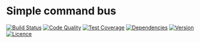 # Simple command bus

[![Build Status](https://img.shields.io/travis/weew/php-commander.svg)](https://travis-ci.org/weew/php-commander)
[![Code Quality](https://img.shields.io/scrutinizer/g/weew/php-commander.svg)](https://scrutinizer-ci.com/g/weew/php-commander)
[![Test Coverage](https://img.shields.io/coveralls/weew/php-commander.svg)](https://coveralls.io/github/weew/php-commander)
[![Dependencies](https://img.shields.io/versioneye/d/php/weew:php-commander.svg)](https://versioneye.com/php/weew:php-commander)
[![Version](https://img.shields.io/packagist/v/weew/php-commander.svg)](https://packagist.org/packages/weew/php-commander)
[![Licence](https://img.shields.io/packagist/l/weew/php-commander.svg)](https://packagist.org/packages/weew/php-commander)
